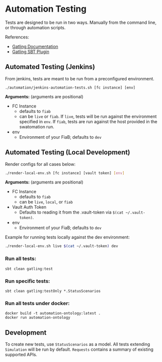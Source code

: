 # Automation Testing

Tests are designed to be run in two ways. Manually from the command line, or through automation scripts.

References:
* [Gatling Documentation](https://gatling.io/docs/current/)
* [Gatling SBT Plugin](https://github.com/gatling/gatling-sbt-plugin-demo)

## Automated Testing (Jenkins)

From jenkins, tests are meant to be run from a preconfigured environment. 
```
./automation/jenkins-automation-tests.sh [fc instance] [env] 
```
**Arguments:** (arguments are positional)
* FC Instance 
  * defaults to `fiab`
  * can be `live` or `fiab`. If `live`, tests will be run against the environment
    specified in `env`. If `fiab`, tests are run against the host provided in the 
    swatomation run.
* env
  * Environment of your FiaB; defaults to `dev`

## Automated Testing (Local Development)

Render configs for all cases below:
```bash
./render-local-env.sh [fc instance] [vault token] [env]
```
**Arguments:** (arguments are positional)
* FC Instance 
  * defaults to `fiab`
  * can be `live`, `local`, or `fiab`
* Vault Auth Token
  * Defaults to reading it from the .vault-token via `$(cat ~/.vault-token)`.
* env
  * Environment of your FiaB; defaults to `dev`
  
Example for running tests locally against the dev environment:
```bash
./render-local-env.sh live $(cat ~/.vault-token) dev
```  


### Run all tests:
```
sbt clean gatling:test 
```

### Run specific tests:
```
sbt clean gatling:testOnly *.StatusScenarios 
```

### Run all tests under docker:
```
docker build -t automation-ontology:latest .
docker run automation-ontology
```

## Development
To create new tests, use `StatusScenarios` as a model. All tests extending `Simulation` will be run 
by default. `Requests` contains a summary of existing supported APIs. 
